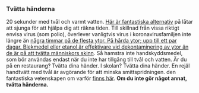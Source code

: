 ### Tvätta händerna

20 sekunder med tvål och varmt vatten. [Här är fantastiska alternativ](https://www.seattletimes.com/life/wellness/coronavirus-prevention-10-awesome-tunes-to-sing-while-you-wash-your-hands/?utm_medium=social&utm_campaign=owned_echobox_tw_m&utm_source=Twitter#Echobox=1583369786) på låtar att sjunga för att hjälpa dig att räkna tiden. Till skillnad från vissa riktigt envisa virus (som polio), överlever vanligtvis virus i koronavirusfamiljen inte längre än [några timmar på de flesta ytor. På hårda ytor; upp till ett par dagar. Blekmedel eller etanol är effektivare vid dekontaminering av ytor än de är på att tvätta människors skinn](https://www.journalofhospitalinfection.com/article/S0195-6701(20)30046-3/fulltext). Så hamstra inte handskyddsmedel, som bör användas endast när du inte har tillgång till tvål och vatten. Är du på en restaurang? Tvätta dina händer. I skolan? Tvätta dina händer. En rejäl handtvätt med tvål är avgörande för att minska smittspridningen. den fantastiska vetenskapen om varför [finns här](https://twitter.com/PalliThordarson/status/1236549305189597189).
 **Om du inte gör något annat, tvätta händerna.**
